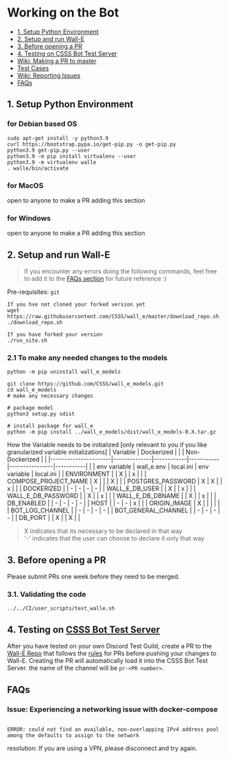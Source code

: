 # Working on the Bot

- [1. Setup Python Environment](#1-setup-python-environment)
- [2. Setup and run Wall-E](#2-setup-and-run-wall-e)
- [3. Before opening a PR](#2-setup-and-run-wall-e)
- [4. Testing on CSSS Bot Test Server](#2-setup-and-run-wall-e)
- [Wiki: Making a PR to master](https://github.com/CSSS/wall_e/wiki/3.-Making-a-PR-to-master)  
- [Test Cases](Test_Cases.md)  
- [Wiki: Reporting Issues](https://github.com/CSSS/wall_e/wiki/4.-Reporting-Issues)  
- [FAQs](#faqs)  


## 1. Setup Python Environment

### for Debian based OS
```shell
sudo apt-get install -y python3.9
curl https://bootstrap.pypa.io/get-pip.py -o get-pip.py
python3.9 get-pip.py --user
python3.9 -m pip install virtualenv --user
python3.9 -m virtualenv walle
. walle/bin/activate
```

### for MacOS
open to anyone to make a PR adding this section

### for Windows
open to anyone to make a PR adding this section

## 2. Setup and run Wall-E
>If you encounter any errors doing the following commands, feel free to add it to the [FAQs section](#faqs) for future reference :)

Pre-requisites: `git`
```shell
If you hve not cloned your forked version yet
wget https://raw.githubusercontent.com/CSSS/wall_e/master/download_repo.sh
./download_repo.sh

If you have forked your version
./run_site.sh
```

### 2.1 To make any needed changes to the models
```shell
python -m pip uninstall wall_e_models

git clone https://github.com/CSSS/wall_e_models.git
cd wall_e_models
# make any necessary changes

# package model
python3 setup.py sdist

# install package for wall_e
python -m pip install ../wall_e_models/dist/wall_e_models-0.X.tar.gz
```

How the Variable needs to be initialized [only relevant to you if you like granularized variable initializations]
| Variable             |   Dockerized |            |           | Non-Dockerized |           |
|----------------------|--------------|------------|-----------|----------------|-----------|
|                      | env variable | wall_e.env | local.ini | env variable   | local.ini |
| ENVIRONMENT          |              |      X     |           | x              |           |
| COMPOSE_PROJECT_NAME |         X    |            |           | X              |           |
| POSTGRES_PASSWORD    |         X    |      X     |           | x              |           |
| DOCKERIZED           |              |      -     |    -      | -              |     -     |
| WALL_E_DB_USER       |              |      X     |           | x              |           |
| WALL_E_DB_PASSWORD   |              |      X     |           | x              |           |
| WALL_E_DB_DBNAME     |              |      X     |           | x              |           |
| DB_ENABLED           |              |      -     |    -      | -              |     -     |
| HOST                 |              |      -     |    -      | x              |           |
| ORIGIN_IMAGE         |        X     |            |           |                |           |
| BOT_LOG_CHANNEL      |              |      -     |    -      | -              |     -     |
| BOT_GENERAL_CHANNEL  |              |      -     |    -      | -              |     -     |
| DB_PORT              |              |      X     |           | X              |           |


> X indicates that its necessary to be declared in that way  
> '-' indicates that the user can choose to declare it only that way

## 3. Before opening a PR

Please submit PRs one week before they need to be merged.

### 3.1. Validating the code

```shell
../../CI/user_scripts/test_walle.sh
```

## 4. Testing on [CSSS Bot Test Server](https://discord.gg/85bWteC)
After you have tested on your own Discord Test Guild, create a PR to the [Wall-E Repo](https://github.com/CSSS/wall_e/pulls) that follows the [rules](https://github.com/CSSS/wall_e/wiki/3.-Making-a-PR-to-master) for PRs before pushing your changes to Wall-E. Creating the PR will automatically load it into the CSSS Bot Test Server. the name of the channel will be `pr-<PR number>`.  

## FAQs  

### Issue: Experiencing a networking issue with docker-compose

```shell

ERROR: could not find an available, non-overlapping IPv4 address pool among the defaults to assign to the network

```
resolution: If you are using a VPN, please disconnect and try again.
